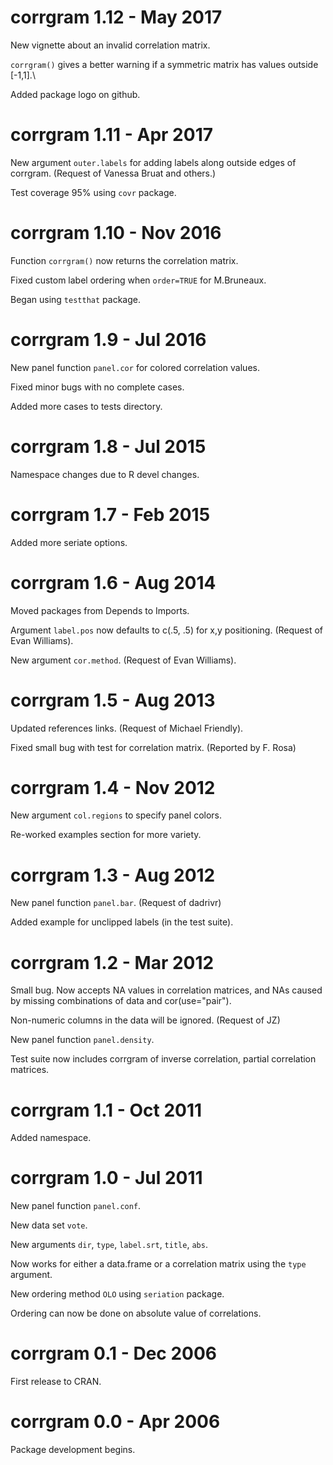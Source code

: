 
# corrgram 1.12 - May 2017

New vignette about an invalid correlation matrix.

`corrgram()` gives a better warning if a symmetric matrix has values outside [-1,1].\

Added package logo on github.

# corrgram 1.11 - Apr 2017

New argument `outer.labels` for adding labels along outside edges of corrgram. (Request of Vanessa Bruat and others.)

Test coverage 95% using `covr` package.

# corrgram 1.10 - Nov 2016

Function `corrgram()` now returns the correlation matrix.

Fixed custom label ordering when `order=TRUE` for M.Bruneaux.

Began using `testthat` package.

# corrgram 1.9 - Jul 2016

New panel function `panel.cor` for colored correlation values.

Fixed minor bugs with no complete cases.

Added more cases to tests directory.

# corrgram 1.8 - Jul 2015

Namespace changes due to R devel changes.

# corrgram 1.7 - Feb 2015

Added more seriate options.

# corrgram 1.6 - Aug 2014

Moved packages from Depends to Imports.

Argument `label.pos` now defaults to c(.5, .5) for x,y positioning. (Request of Evan Williams).

New argument `cor.method`. (Request of Evan Williams).

# corrgram 1.5 - Aug 2013

Updated references links.  (Request of Michael Friendly).

Fixed small bug with test for correlation matrix. (Reported by F. Rosa)

# corrgram 1.4 - Nov 2012

New argument `col.regions` to specify panel colors.

Re-worked examples section for more variety.

# corrgram 1.3 - Aug 2012

New panel function `panel.bar`.  (Request of dadrivr)

Added example for unclipped labels (in the test suite).

# corrgram 1.2 - Mar 2012

Small bug.  Now accepts NA values in correlation matrices, and
NAs caused by missing combinations of data and cor(use="pair").

Non-numeric columns in the data will be ignored. (Request of JZ)

New panel function `panel.density`.

Test suite now includes corrgram of inverse correlation, partial
correlation matrices.

# corrgram 1.1 - Oct 2011

Added namespace.

# corrgram 1.0 - Jul 2011

New panel function `panel.conf`.

New data set `vote`.

New arguments `dir`, `type`, `label.srt`, `title`, `abs`.

Now works for either a data.frame or a correlation matrix using the
`type` argument.

New ordering method `OLO` using `seriation` package.

Ordering can now be done on absolute value of correlations.

# corrgram 0.1 - Dec 2006

First release to CRAN.

# corrgram 0.0  - Apr 2006

Package development begins.

